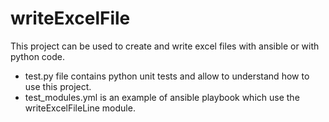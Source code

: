 writeExcelFile
=========

This project can be used to create and write excel files with ansible or with python code.

- test.py file contains python unit tests and allow to understand how to use this project.
-  test_modules.yml is an example of ansible playbook which use the writeExcelFileLine module.